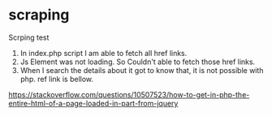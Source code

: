 # scraping
Scrping test

1. In index.php script I am able to fetch all href links.
2. Js Element was not loading. So Couldn't able to fetch those href links.
3. When I search the details about it got to know that, it is not possible with php. ref link is bellow.

https://stackoverflow.com/questions/10507523/how-to-get-in-php-the-entire-html-of-a-page-loaded-in-part-from-jquery
